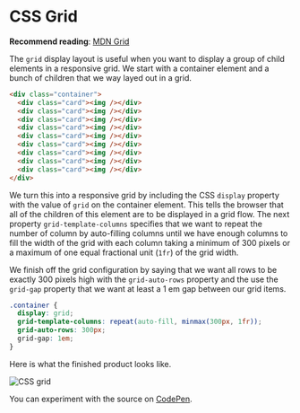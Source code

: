 # CSS Grid

**Recommend reading**: [MDN Grid](https://developer.mozilla.org/en-US/docs/Web/CSS/CSS_Grid_Layout/Basic_Concepts_of_Grid_Layout)

The `grid` display layout is useful when you want to display a group of child elements in a responsive grid. We start with a container element and a bunch of children that we way layed out in a grid.

```html
<div class="container">
  <div class="card"><img /></div>
  <div class="card"><img /></div>
  <div class="card"><img /></div>
  <div class="card"><img /></div>
  <div class="card"><img /></div>
  <div class="card"><img /></div>
  <div class="card"><img /></div>
  <div class="card"><img /></div>
  <div class="card"><img /></div>
</div>
```

We turn this into a responsive grid by including the CSS `display` property with the value of `grid` on the container element. This tells the browser that all of the children of this element are to be displayed in a grid flow. The next property `grid-template-columns` specifies that we want to repeat the number of column by auto-filling columns until we have enough columns to fill the width of the grid with each column taking a minimum of 300 pixels or a maximum of one equal fractional unit (`1fr`) of the grid width.

We finish off the grid configuration by saying that we want all rows to be exactly 300 pixels high with the `grid-auto-rows` property and the use the `grid-gap` property that we want at least a 1 em gap between our grid items.

```css
.container {
  display: grid;
  grid-template-columns: repeat(auto-fill, minmax(300px, 1fr));
  grid-auto-rows: 300px;
  grid-gap: 1em;
}
```

Here is what the finished product looks like.

![CSS grid](cssGrid.gif)

You can experiment with the source on [CodePen](https://codepen.io/leesjensen/pen/GRGXoWP).
